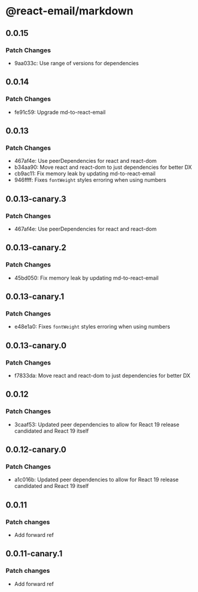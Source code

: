# @react-email/markdown

## 0.0.15

### Patch Changes

- 9aa033c: Use range of versions for dependencies

## 0.0.14

### Patch Changes

- fe91c59: Upgrade md-to-react-email

## 0.0.13

### Patch Changes

- 467af4e: Use peerDependencies for react and react-dom
- b34aa90: Move react and react-dom to just dependencies for better DX
- cb9ac11: Fix memory leak by updating md-to-react-email
- 946ffff: Fixes `fontWeight` styles erroring when using numbers

## 0.0.13-canary.3

### Patch Changes

- 467af4e: Use peerDependencies for react and react-dom

## 0.0.13-canary.2

### Patch Changes

- 45bd050: Fix memory leak by updating md-to-react-email

## 0.0.13-canary.1

### Patch Changes

- e48e1a0: Fixes `fontWeight` styles erroring when using numbers

## 0.0.13-canary.0

### Patch Changes

- f7833da: Move react and react-dom to just dependencies for better DX

## 0.0.12

### Patch Changes

- 3caaf53: Updated peer dependencies to allow for React 19 release candidated and React 19 itself

## 0.0.12-canary.0

### Patch Changes

- a1c016b: Updated peer dependencies to allow for React 19 release candidated and React 19 itself

## 0.0.11

### Patch changes

- Add forward ref

## 0.0.11-canary.1

### Patch changes

- Add forward ref
